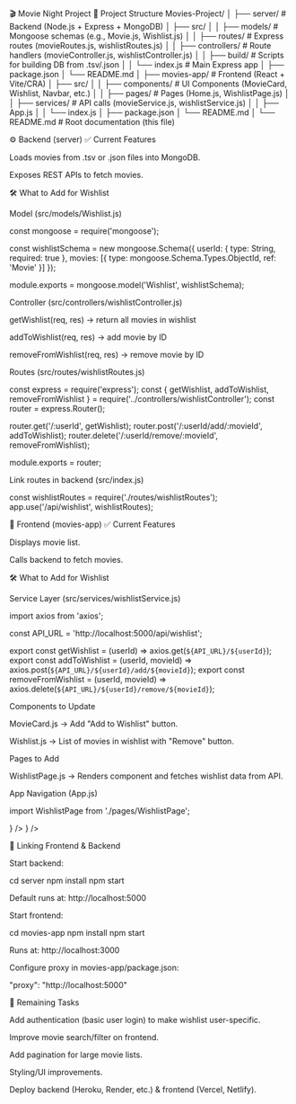 🎬 Movie Night Project
📂 Project Structure
Movies-Project/
│
├── server/                # Backend (Node.js + Express + MongoDB)
│   ├── src/
│   │   ├── models/        # Mongoose schemas (e.g., Movie.js, Wishlist.js)
│   │   ├── routes/        # Express routes (movieRoutes.js, wishlistRoutes.js)
│   │   ├── controllers/   # Route handlers (movieController.js, wishlistController.js)
│   │   ├── build/         # Scripts for building DB from .tsv/.json
│   │   └── index.js       # Main Express app
│   ├── package.json
│   └── README.md
│
├── movies-app/            # Frontend (React + Vite/CRA)
│   ├── src/
│   │   ├── components/    # UI Components (MovieCard, Wishlist, Navbar, etc.)
│   │   ├── pages/         # Pages (Home.js, WishlistPage.js)
│   │   ├── services/      # API calls (movieService.js, wishlistService.js)
│   │   ├── App.js
│   │   └── index.js
│   ├── package.json
│   └── README.md
│
└── README.md              # Root documentation (this file)

⚙️ Backend (server)
✅ Current Features

Loads movies from .tsv or .json files into MongoDB.

Exposes REST APIs to fetch movies.

🛠️ What to Add for Wishlist

Model (src/models/Wishlist.js)

const mongoose = require('mongoose');

const wishlistSchema = new mongoose.Schema({
  userId: { type: String, required: true }, 
  movies: [{ type: mongoose.Schema.Types.ObjectId, ref: 'Movie' }]
});

module.exports = mongoose.model('Wishlist', wishlistSchema);


Controller (src/controllers/wishlistController.js)

getWishlist(req, res) → return all movies in wishlist

addToWishlist(req, res) → add movie by ID

removeFromWishlist(req, res) → remove movie by ID

Routes (src/routes/wishlistRoutes.js)

const express = require('express');
const { getWishlist, addToWishlist, removeFromWishlist } = require('../controllers/wishlistController');
const router = express.Router();

router.get('/:userId', getWishlist);
router.post('/:userId/add/:movieId', addToWishlist);
router.delete('/:userId/remove/:movieId', removeFromWishlist);

module.exports = router;


Link routes in backend (src/index.js)

const wishlistRoutes = require('./routes/wishlistRoutes');
app.use('/api/wishlist', wishlistRoutes);

🎨 Frontend (movies-app)
✅ Current Features

Displays movie list.

Calls backend to fetch movies.

🛠️ What to Add for Wishlist

Service Layer (src/services/wishlistService.js)

import axios from 'axios';

const API_URL = 'http://localhost:5000/api/wishlist';

export const getWishlist = (userId) => axios.get(`${API_URL}/${userId}`);
export const addToWishlist = (userId, movieId) => axios.post(`${API_URL}/${userId}/add/${movieId}`);
export const removeFromWishlist = (userId, movieId) => axios.delete(`${API_URL}/${userId}/remove/${movieId}`);


Components to Update

MovieCard.js → Add "Add to Wishlist" button.

Wishlist.js → List of movies in wishlist with "Remove" button.

Pages to Add

WishlistPage.js → Renders <Wishlist /> component and fetches wishlist data from API.

App Navigation (App.js)

import WishlistPage from './pages/WishlistPage';

<Routes>
  <Route path="/" element={<Home />} />
  <Route path="/wishlist" element={<WishlistPage />} />
</Routes>

🔗 Linking Frontend & Backend

Start backend:

cd server
npm install
npm start


Default runs at: http://localhost:5000

Start frontend:

cd movies-app
npm install
npm start


Runs at: http://localhost:3000

Configure proxy in movies-app/package.json:

"proxy": "http://localhost:5000"

📌 Remaining Tasks

 Add authentication (basic user login) to make wishlist user-specific.

 Improve movie search/filter on frontend.

 Add pagination for large movie lists.

 Styling/UI improvements.

 Deploy backend (Heroku, Render, etc.) & frontend (Vercel, Netlify).

